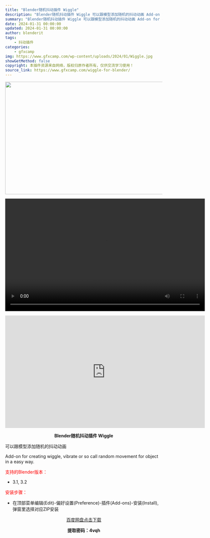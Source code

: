 ```yaml
---
title: "Blender随机抖动插件 Wiggle"
description: "Blender随机抖动插件 Wiggle 可以跟模型添加随机的抖动动画 Add-on for creating wiggle, vibrate or so call random movement f..."
summary: "Blender随机抖动插件 Wiggle 可以跟模型添加随机的抖动动画 Add-on for creating wiggle, vibrate or so call random movement f..."
date: 2024-01-31 00:00:00
updated: 2024-01-31 00:00:00
author: blenderit
tags: 
    - 抖动插件
categories:
    - gfxcamp
img: https://www.gfxcamp.com/wp-content/uploads/2024/01/Wiggle.jpg
showGetMethod: false
copyright: 本插件资源来自网络，版权归原作者所有，仅供交流学习使用！
source_link: https://www.gfxcamp.com/wiggle-for-blender/
---
```

<div><p><img decoding="async" class="aligncenter size-full wp-image-118251" src="https://www.gfxcamp.com/wp-content/uploads/2024/01/Wiggle.jpg" data-src="https://www.gfxcamp.com/wp-content/uploads/2024/01/Wiggle.jpg" alt="" width="640" height="360" data-srcset="https://www.gfxcamp.com/wp-content/uploads/2024/01/Wiggle.jpg 640w, https://www.gfxcamp.com/wp-content/uploads/2024/01/Wiggle-150x84.jpg 150w" data-sizes="(max-width: 640px) 100vw, 640px"><br>
</p><center><div style="width: 640px;" class="wp-video"><!--[if lt IE 9]><script>document.createElement('video');</script><![endif]-->
<video class="wp-video-shortcode" id="video-118250-1" width="640" height="360" preload="true" controls="controls"><source type="video/mp4" src="http://cloud.video.taobao.com/play/u/null/p/1/e/6/t/1/449055483887.mp4?_=1"></source><a href="http://cloud.video.taobao.com/play/u/null/p/1/e/6/t/1/449055483887.mp4">http://cloud.video.taobao.com/play/u/null/p/1/e/6/t/1/449055483887.mp4</a></video></div></center><p style="text-align: center;"><iframe loading="lazy" src="https://player.youku.com/embed/XNjM2NjMzMDMzMg==" width="640" height="360" frameborder="0" allowfullscreen="allowfullscreen" data-mce-fragment="1"></iframe></p><p style="text-align: center;"><strong>Blender随机抖动插件 Wiggle</strong></p><p>可以跟模型添加随机的抖动动画</p><p>Add-on for creating wiggle, vibrate or so call random movement for object in a easy way.</p><p style="text-align: left;"><span style="color: #ff0000;">支持的Blender版本：</span></p><ul>
<li style="text-align: left;">3.1, 3.2</li>
</ul><p style="text-align: left;"><span style="color: #ff0000;">安装步骤：</span></p><ul>
<li>在顶部菜单编辑(Edit)-偏好设置(Preference)-插件(Add-ons)-安装(Install),弹窗里选择对应ZIP安装</li>
</ul><p style="text-align: center;"><a class="maxbutton-3 maxbutton maxbutton-baidu" target="_blank" rel="noopener" href="https://pan.baidu.com/s/1VYI2LZj7mdwdTfDYd0d0zw?pwd=4vqh"><span class="mb-text">百度网盘点击下载</span></a></p><p style="text-align: center;"><strong>提取密码：4vqh</strong></p></div>
